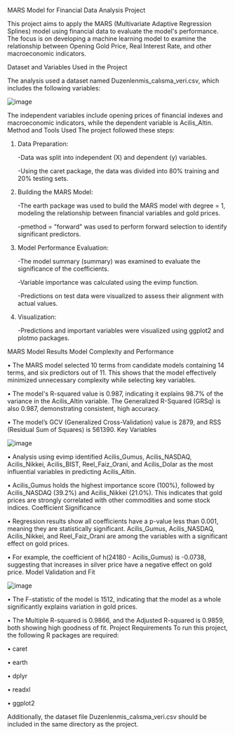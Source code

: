 MARS Model for Financial Data Analysis Project

This project aims to apply the MARS (Multivariate Adaptive Regression Splines) model using financial data to evaluate the model's performance. The focus is on developing a machine learning model to examine the relationship between Opening Gold Price, Real Interest Rate, and other macroeconomic indicators.

Dataset and Variables Used in the Project

The analysis used a dataset named Duzenlenmis_calısma_veri.csv, which includes the following variables:

![image](https://github.com/user-attachments/assets/ff7f1d91-2afd-4bab-8407-46d4e2e7c035)


The independent variables include opening prices of financial indexes and macroeconomic indicators, while the dependent variable is Acilis_Altin.
Method and Tools Used
The project followed these steps:
1. Data Preparation:

   -Data was split into independent (X) and dependent (y) variables.

   -Using the caret package, the data was divided into 80% training and 20% testing sets.

2. Building the MARS Model:

   -The earth package was used to build the MARS model with degree = 1, modeling the relationship between financial variables and gold prices.

   -pmethod = "forward" was used to perform forward selection to identify significant predictors.

3.	Model Performance Evaluation:

  	-The model summary (summary) was examined to evaluate the significance of the coefficients.

  	-Variable importance was calculated using the evimp function.

  	-Predictions on test data were visualized to assess their alignment with actual values.

5.	Visualization:

  	-Predictions and important variables were visualized using ggplot2 and plotmo packages.


MARS Model Results
Model Complexity and Performance

•	The MARS model selected 10 terms from candidate models containing 14 terms, and six predictors out of 11. This shows that the model effectively minimized unnecessary complexity while selecting key variables.

•	The model's R-squared value is 0.987, indicating it explains 98.7% of the variance in the Acilis_Altin variable. The Generalized R-Squared (GRSq) is also 0.987, demonstrating consistent, high accuracy.

•	The model’s GCV (Generalized Cross-Validation) value is 2879, and RSS (Residual Sum of Squares) is 561390.
Key Variables

![image](https://github.com/user-attachments/assets/63398188-2534-4eb4-8f31-e553231be564)


•	Analysis using evimp identified Acilis_Gumus, Acilis_NASDAQ, Acilis_Nikkei, Acilis_BIST, Reel_Faiz_Orani, and Acilis_Dolar as the most influential variables in predicting Acilis_Altin.

•	Acilis_Gumus holds the highest importance score (100%), followed by Acilis_NASDAQ (39.2%) and Acilis_Nikkei (21.0%). This indicates that gold prices are strongly correlated with other commodities and some stock indices.
Coefficient Significance

•	Regression results show all coefficients have a p-value less than 0.001, meaning they are statistically significant. Acilis_Gumus, Acilis_NASDAQ, Acilis_Nikkei, and Reel_Faiz_Orani are among the variables with a significant effect on gold prices.

•	For example, the coefficient of h(24180 - Acilis_Gumus) is -0.0738, suggesting that increases in silver price have a negative effect on gold price.
Model Validation and Fit

![image](https://github.com/user-attachments/assets/13b506bb-89e7-47c7-afd3-26a1c7cb85f0)


•	The F-statistic of the model is 1512, indicating that the model as a whole significantly explains variation in gold prices.

•	The Multiple R-squared is 0.9866, and the Adjusted R-squared is 0.9859, both showing high goodness of fit.
Project Requirements
To run this project, the following R packages are required:

•	caret

•	earth

•	dplyr

•	readxl

•	ggplot2

Additionally, the dataset file Duzenlenmis_calısma_veri.csv should be included in the same directory as the project.

